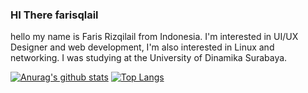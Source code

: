 ### HI There farisqlail 

hello my name is Faris Rizqilail from Indonesia. I'm interested in UI/UX Designer and web development, I'm also interested in Linux and networking. I was studying at the University of Dinamika Surabaya. 

[![Anurag's github stats](https://github-readme-stats.vercel.app/api?username=faris110900)](https://github.com/anuraghazra/github-readme-stats)
[![Top Langs](https://github-readme-stats.vercel.app/api/top-langs/?username=faris110900&layout=compact)](https://github.com/anuraghazra/github-readme-stats)

